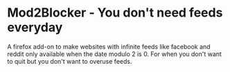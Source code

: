 # Mod2Blocker - You don't need feeds everyday

A firefox add-on to make websites with infinite feeds like facebook and reddit only available when the date modulo 2 is 0. For when you don't want to quit but you don't want to overuse feeds.
